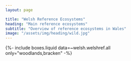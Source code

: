 ```yaml
---
layout: page

title: "Welsh Reference Ecosystems"
heading: "Main reference ecosystems"
subtitle: "Overview of reference ecosystems in Wales"
image: "/assets/img/heading/wild.jpg"
---
```


{%-
include boxes.liquid
data=~welsh.welshref.all
only="woodlands,bracken"
-%}
